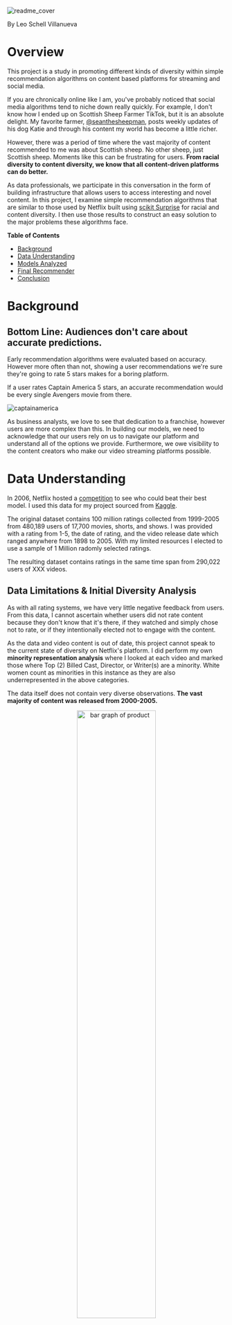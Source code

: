 ![readme_cover](https://github.com/leo-schell/IntentionalDiversity_RecSystems/assets/122314061/230bef90-8cb0-414f-9ee6-78a0354634cf)

By Leo Schell Villanueva

# Overview
This project is a study in promoting different kinds of diversity within simple recommendation algorithms on content based platforms for streaming and social media.

If you are chronically online like I am, you've probably noticed that social media algorithms tend to niche down really quickly. For example, I don't know how I ended up on Scottish Sheep Farmer TikTok, but it is an absolute delight. My favorite farmer, [@seanthesheepman](https://www.tiktok.com/@seanthesheepman?lang=en), posts weekly updates of his dog Katie and through his content my world has become a little richer.

However, there was a period of time where the vast majority of content recommended to me was about Scottish sheep. No other sheep, just Scottish sheep. Moments like this can be frustrating for users. **From racial diversity to content diversity, we know that all content-driven platforms can do better.**

As data professionals, we participate in this conversation in the form of building infrastructure that allows users to access interesting and novel content. In this project, I examine simple recommendation algorithms that are similar to those used by Netflix built using [scikit Surprise](https://surpriselib.com/) for racial and content diversity. I then use those results to construct an easy solution to the major problems these algorithms face.

**Table of Contents**
- [Background](#background)
- [Data Understanding](#data-understanding)
- [Models Analyzed](#models-analyzed)
- [Final Recommender](#final-recommender)
- [Conclusion](#conclusion-and-looking-ahead)

# Background
## Bottom Line: Audiences don't care about accurate predictions.

Early recommendation algorithms were evaluated based on accuracy. However more often than not, showing a user recommendations we're sure they're going to rate 5 stars makes for a boring platform.

If a user rates Captain America 5 stars, an accurate recommendation would be every single Avengers movie from there. 

![captainamerica](https://github.com/leo-schell/IntentionalDiversity_RecSystems/assets/122314061/2a4377f9-f4d4-4ce3-9154-525ca2b7611b)

As business analysts, we love to see that dedication to a franchise, however users are more complex than this. In building our models, we need to acknowledge that our users rely on us to navigate our platform and understand all of the options we provide. Furthermore, we owe visibility to the content creators who make our video streaming platforms possible.

# Data Understanding
In 2006, Netflix hosted a [competition](https://en.wikipedia.org/wiki/Netflix_Prize) to see who could beat their best model. I used this data for my project sourced from [Kaggle](https://www.kaggle.com/datasets/netflix-inc/netflix-prize-data).

The original dataset contains 100 million ratings collected from 1999-2005 from 480,189 users of 17,700 movies, shorts, and shows. I was provided with a rating from 1-5, the date of rating, and the video release date which ranged anywhere from 1898 to 2005. With my limited resources I elected to use a sample of 1 Million radomly selected ratings. 

The resulting dataset contains ratings in the same time span from 290,022 users of XXX videos.

## Data Limitations & Initial Diversity Analysis

As with all rating systems, we have very little negative feedback from users. From this data, I cannot ascertain whether users did not rate content because they don't know that it's there, if they watched and simply chose not to rate, or if they intentionally elected not to engage with the content. 

As the data and video content is out of date, this project cannot speak to the current state of diversity on Netflix's platform. I did perform my own **minority representation analysis** where I looked at each video and marked those where Top (2) Billed Cast, Director, or Writer(s) are a minority. White women count as minorities in this instance as they are also underrepresented in the above categories.

The data itself does not contain very diverse observations. **The vast majority of content was released from 2000-2005.**

<p align="center"><img src="images/Product-graph.png" width=60% height=60% alt="bar graph of product"></p>


**User engagement is low as most users only rated once.**

<p align="center"><img src="images/Product-graph.png" width=60% height=60% alt="bar graph of product"></p>


**The content itself only contains 12.4% videos with minority representation.**

<p align="center"><img src="images/Product-graph.png" width=60% height=60% alt="bar graph of product"></p>

## Preprocessing

In order to better understand how user preferences evolve with time, I employed an 'Out of Time' data split that is typically used with content recommendation systems. 

# Models Analyzed

I took a lot of inspiration from Netflix throughout this project. The platform uses many different algorithms because there is a time and place for each type of recommendation. 

With the resources and time that I had available, I was able to create a personalized video ranker and a video-to-video recommendation list. 

## Baseline Model - Biased Baseline

In this project, I initially drew a lot of inspiration from the [Balkor](http://snap.stanford.edu/class/cs246-2015/slides/08-recsys2.pdf) solution for the Netflix Prize as this is an academic exercise and I am seeking to understand recommendation systems on a granular level.

This was the baseline model they used. Predictions are calculated using the following formula:

    rᵤᵢ=μ + bᵤ + bᵢ

Essentially, this model operates on the assumption that you can predict a user's rating based on their natural bias. In layman's terms:

User's Rating = (mean ratings for the entire sample) + (the difference in how a user tends to rate videos) + (the difference in the content's own average rating)


## Personal Video Ranker

Historically, collaborative filtering models have been a large part of recommender algorithms. Personal video rankers, collaborative filtering models that seek to predict the content a user will rate highly, usually take prominent places in different capacities on all content delivery platforms.

Following is my best Singular Value Decomposition algorithm, using SVD++ from the same package.

## Video To Video Ranker

In order to promote content diversity, content delivery platforms usually employ models that connect users with content that is similar to what they have been exposed to already.

These models are trained only to examine the similarities between the content available.

I used the kNNBaseline model from the Python Surprise package to start and have left my best performing iteration from there.

# Final Recommender

This begins with the Personalized Video Ranker. If a user's personalized recommendations don't contain a video that meets the minority requirement, the algorithm identify nearest neighbors for the top 10 videos output in the the user's personalized video recommendations.

The algorithm then checks for movies in this pre-curated list of Will Smith, Lucy Liu, and Jennifer Lopez movies:

Will Smith:

Hitch (2005): 17324
Shark Tale (2004): 5345
Bad Boys (1995): 2186
Lucy Liu:

Mulan 2 (2004): 13836
Charlie's Angels (2000): 6552
Jennifer Lopez:

Maid in Manhattan (2002): 11149
Out of Sight (1998): 13486
I have chosen these celebrities as they were very popular in 2005 and tested well in markets throughout middle America and internationally.

If any of the above movies are present among the nearest neighbors, it will boost that movie to the 3rd recommendation in the personal video recommendations.

If none are present, the algorithm will insert Men In Black (2002) as the 3rd recommendation in the personal video recommendations.

Holdout Will Smith Movie:

Men In Black (2002): 12918

# Conclusion and Looking Ahead

This was an academic exercise and I only used algorithms that are used by small businesses and entry level data scientists.

Going forward, I want to get better acquainted with deep learning techniques and the way that major content platforms implement different regularization techniques that impact diversity.

I also look forward to working with bigger more contemporary datasets.
